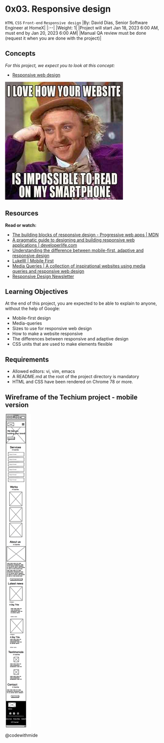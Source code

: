 # 0x03. Responsive design

`HTML` `CSS` `Front-end` `Responsive design`
|By: David Dias, Senior Software Engineer at HomeX|
|:--|
|Weight: 1|
|Project will start Jan 18, 2023 6:00 AM, must end by Jan 20, 2023 6:00 AM|
|Manual QA review must be done (request it when you are done with the project)|

## Concepts

_For this project, we expect you to look at this concept:_

- [Responsive web design](https://intranet.alxswe.com/concepts/546)

![RESPONSIVE](../images/4fe027a0c298339cb4cb.jpg)

## Resources

**Read or watch:**

- [The building blocks of responsive design - Progressive web apps | MDN](https://developer.mozilla.org/en-US/docs/Web/Progressive_web_apps/Responsive/responsive_design_building_blocks)
- [A pragmatic guide to designing and building responsive web applications | developerlife.com](https://developerlife.com/2019/08/25/guide-to-building-responsive-web-apps/)
- [Understanding the difference between mobile-first, adaptive and responsive design](https://fredericgonzalo.com/en/understanding-the-difference-between-mobile-first-adaptive-and-responsive-design/)
- [LukeW | Mobile First](https://www.lukew.com/ff/entry.asp?933)
- [Media Queries | A collection of inspirational websites using media queries and responsive web design](https://mediaqueri.es/)
- [Responsive Design Newsletter](https://bytes.dev/?s=rwd)

## Learning Objectives

At the end of this project, you are expected to be able to explain to anyone, without the help of Google:

- Mobile-first design
- Media-queries
- Sizes to use for responsive web design
- How to make a website responsive
- The differences between responsive and adaptive design
- CSS units that are used to make elements flexible

## Requirements

- Allowed editors: vi, vim, emacs
- A README.md at the root of the project directory is mandatory
- HTML and CSS have been rendered on Chrome 78 or more.

## Wireframe of the Techium project - mobile version

![wireframe](../images/a1f906a6a39eba8cb2f3d2877abc9ea84be51d9d.png)

@codewithmide
